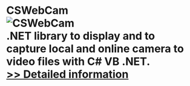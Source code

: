 # CSWebCam<br />![CSWebCam](https://mycommerce.akamaized.net/api/pimages/P300978342/BIG/300978342.PNG)<br />.NET library to display and to capture local and online camera to video files with C# VB .NET.<br />[>> Detailed information](https://secure.shareit.com/shareit/product.html?productid=300978342&affiliateid=200057808)